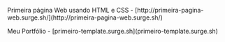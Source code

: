 <p>Primeira página Web usando HTML e CSS - [http://primeira-pagina-web.surge.sh/](http://primeira-pagina-web.surge.sh/)
<p>Meu Portfólio - [primeiro-template.surge.sh](primeiro-template.surge.sh)

